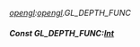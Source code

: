 _[opengl](../../modules/opengl/opengl-module.md):[opengl](../../modules/opengl/opengl-module.md).GL\_DEPTH\_FUNC_
##### Const GL\_DEPTH\_FUNC:[Int](../../modules/wonkey/wonkey-types-int.md)
